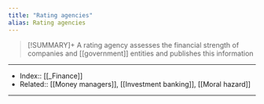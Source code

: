 ```yaml
---
title: "Rating agencies"
alias: Rating agencies
---
```

> [!SUMMARY]+
> A rating agency assesses the financial strength of companies and [[government]] entities and publishes this information


---
- Index:: [[_Finance]]
- Related:: [[Money managers]], [[Investment banking]], [[Moral hazard]]
---